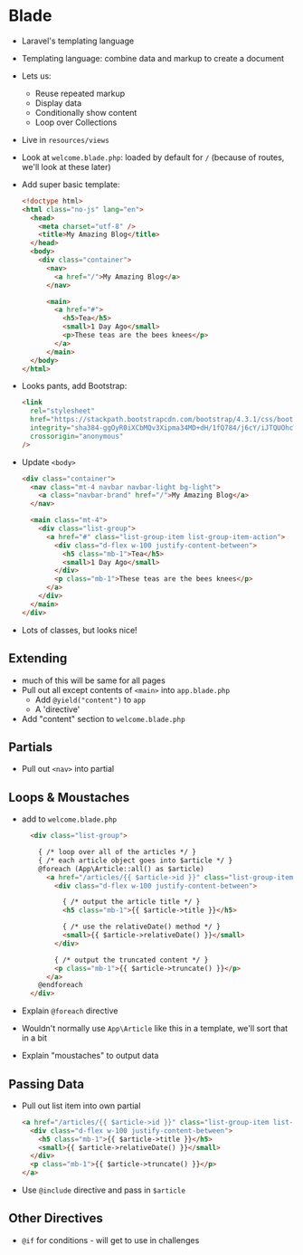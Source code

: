 # Blade

- Laravel's templating language
- Templating language: combine data and markup to create a document
- Lets us:
    - Reuse repeated markup
    - Display data
    - Conditionally show content
    - Loop over Collections
- Live in `resources/views`
- Look at `welcome.blade.php`: loaded by default for `/` (because of routes, we'll look at these later)
- Add super basic template:

    ```html
    <!doctype html>
    <html class="no-js" lang="en">
      <head>
        <meta charset="utf-8" />
        <title>My Amazing Blog</title>
      </head>
      <body>
        <div class="container">
          <nav>
            <a href="/">My Amazing Blog</a>
          </nav>

          <main>
            <a href="#">
              <h5>Tea</h5>
              <small>1 Day Ago</small>
              <p>These teas are the bees knees</p>
            </a>
          </main>
      </body>
    </html>
    ```
- Looks pants, add Bootstrap:

    ```html
    <link
      rel="stylesheet"
      href="https://stackpath.bootstrapcdn.com/bootstrap/4.3.1/css/bootstrap.min.css"
      integrity="sha384-ggOyR0iXCbMQv3Xipma34MD+dH/1fQ784/j6cY/iJTQUOhcWr7x9JvoRxT2MZw1T"
      crossorigin="anonymous"
    />
    ```
- Update `<body>`

    ```html
    <div class="container">
      <nav class="mt-4 navbar navbar-light bg-light">
        <a class="navbar-brand" href="/">My Amazing Blog</a>
      </nav>

      <main class="mt-4">
        <div class="list-group">
          <a href="#" class="list-group-item list-group-item-action">
            <div class="d-flex w-100 justify-content-between">
              <h5 class="mb-1">Tea</h5>
              <small>1 Day Ago</small>
            </div>
            <p class="mb-1">These teas are the bees knees</p>
          </a>
        </div>
      </main>
    </div>
    ```
- Lots of classes, but looks nice!


## Extending

- much of this will be same for all pages
- Pull out all except contents of `<main>` into `app.blade.php`
    - Add `@yield("content")` to `app`
    - A 'directive'
- Add "content" section to `welcome.blade.php`


## Partials

- Pull out `<nav>` into partial


## Loops & Moustaches

- add to `welcome.blade.php`

    ```html
      <div class="list-group">

        { /* loop over all of the articles */ }
        { /* each article object goes into $article */ }
        @foreach (App\Article::all() as $article)
          <a href="/articles/{{ $article->id }}" class="list-group-item list-group-item-action">
            <div class="d-flex w-100 justify-content-between">

              { /* output the article title */ }
              <h5 class="mb-1">{{ $article->title }}</h5>

              { /* use the relativeDate() method */ }
              <small>{{ $article->relativeDate() }}</small>
            </div>

            { /* output the truncated content */ }
            <p class="mb-1">{{ $article->truncate() }}</p>
          </a>
        @endforeach
      </div>
    ```
- Explain `@foreach` directive
- Wouldn't normally use `App\Article` like this in a template, we'll sort that in a bit
- Explain "moustaches" to output data

## Passing Data

- Pull out list item into own partial

    ```html
    <a href="/articles/{{ $article->id }}" class="list-group-item list-group-item-action">
      <div class="d-flex w-100 justify-content-between">
        <h5 class="mb-1">{{ $article->title }}</h5>
        <small>{{ $article->relativeDate() }}</small>
      </div>
      <p class="mb-1">{{ $article->truncate() }}</p>
    </a>
    ```
- Use `@include` directive and pass in `$article`


## Other Directives

- `@if` for conditions - will get to use in challenges

